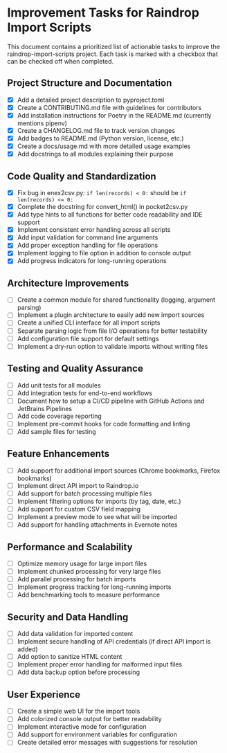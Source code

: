 # Improvement Tasks for Raindrop Import Scripts

This document contains a prioritized list of actionable tasks to improve the raindrop-import-scripts project. Each task is marked with a checkbox that can be checked off when completed.

## Project Structure and Documentation

- [x] Add a detailed project description to pyproject.toml
- [x] Create a CONTRIBUTING.md file with guidelines for contributors
- [x] Add installation instructions for Poetry in the README.md (currently mentions pipenv)
- [x] Create a CHANGELOG.md file to track version changes
- [x] Add badges to README.md (Python version, license, etc.)
- [x] Create a docs/usage.md with more detailed usage examples
- [x] Add docstrings to all modules explaining their purpose

## Code Quality and Standardization

- [x] Fix bug in enex2csv.py: `if len(records) < 0:` should be `if len(records) <= 0:`
- [x] Complete the docstring for convert_html() in pocket2csv.py
- [x] Add type hints to all functions for better code readability and IDE support
- [x] Implement consistent error handling across all scripts
- [x] Add input validation for command line arguments
- [x] Add proper exception handling for file operations
- [x] Implement logging to file option in addition to console output
- [x] Add progress indicators for long-running operations

## Architecture Improvements

- [ ] Create a common module for shared functionality (logging, argument parsing)
- [ ] Implement a plugin architecture to easily add new import sources
- [ ] Create a unified CLI interface for all import scripts
- [ ] Separate parsing logic from file I/O operations for better testability
- [ ] Add configuration file support for default settings
- [ ] Implement a dry-run option to validate imports without writing files

## Testing and Quality Assurance

- [ ] Add unit tests for all modules
- [ ] Add integration tests for end-to-end workflows
- [ ] Document how to setup a CI/CD pipeline with GitHub Actions and JetBrains Pipelines
- [ ] Add code coverage reporting
- [ ] Implement pre-commit hooks for code formatting and linting
- [ ] Add sample files for testing

## Feature Enhancements

- [ ] Add support for additional import sources (Chrome bookmarks, Firefox bookmarks)
- [ ] Implement direct API import to Raindrop.io
- [ ] Add support for batch processing multiple files
- [ ] Implement filtering options for imports (by tag, date, etc.)
- [ ] Add support for custom CSV field mapping
- [ ] Implement a preview mode to see what will be imported
- [ ] Add support for handling attachments in Evernote notes

## Performance and Scalability

- [ ] Optimize memory usage for large import files
- [ ] Implement chunked processing for very large files
- [ ] Add parallel processing for batch imports
- [ ] Implement progress tracking for long-running imports
- [ ] Add benchmarking tools to measure performance

## Security and Data Handling

- [ ] Add data validation for imported content
- [ ] Implement secure handling of API credentials (if direct API import is added)
- [ ] Add option to sanitize HTML content
- [ ] Implement proper error handling for malformed input files
- [ ] Add data backup option before processing

## User Experience

- [ ] Create a simple web UI for the import tools
- [ ] Add colorized console output for better readability
- [ ] Implement interactive mode for configuration
- [ ] Add support for environment variables for configuration
- [ ] Create detailed error messages with suggestions for resolution
